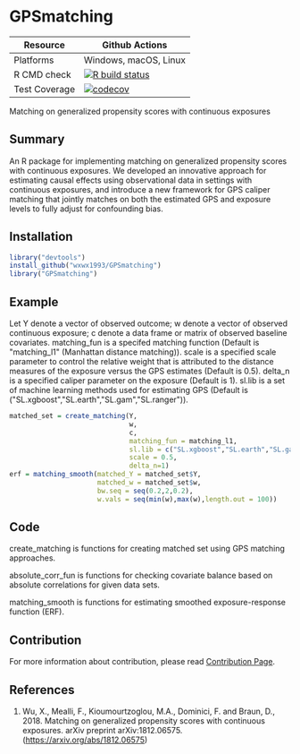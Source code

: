 # GPSmatching


| Resource    |  Github Actions      |
| ----------  | -------------------- |
| Platforms   | Windows, macOS, Linux|
| R CMD check | [![R build status](https://github.com/Naeemkh/GPSmatching/workflows/R-CMD-check/badge.svg)](https://github.com/Naeemkh/GPSmatching/actions) |
| Test Coverage | [![codecov](https://codecov.io/gh/fasrc/GPSmatching/branch/master/graph/badge.svg)](https://codecov.io/gh/Naeemkh/GPSmatching) |



Matching on generalized propensity scores with continuous exposures

## Summary

An R package for implementing matching on generalized propensity scores with continuous exposures. We developed an innovative approach for estimating causal effects using observational data in settings with continuous exposures, and introduce a new framework for GPS caliper matching that jointly matches on both the estimated GPS and exposure levels to fully adjust for confounding bias.

## Installation
```r
library("devtools")
install_github("wxwx1993/GPSmatching")
library("GPSmatching")
```

## Example
Let Y denote a vector of observed outcome; w denote a vector of observed continuous exposure; c denote a data frame or matrix of observed baseline covariates.
matching_fun is a specifed matching function (Default is "matching_l1" (Manhattan distance matching)).
scale is a specified scale parameter to control the relative weight that is attributed to the distance measures of the exposure versus the GPS estimates (Default is 0.5).
delta_n is a specified caliper parameter on the exposure (Default is 1).
sl.lib is a set of machine learning methods used for estimating GPS (Default is ("SL.xgboost","SL.earth","SL.gam","SL.ranger")).
```r
matched_set = create_matching(Y,
                              w,
                              c,
                              matching_fun = matching_l1,
                              sl.lib = c("SL.xgboost","SL.earth","SL.gam","SL.ranger"),
                              scale = 0.5,
                              delta_n=1)
erf = matching_smooth(matched_Y = matched_set$Y,
                      matched_w = matched_set$w,
                      bw.seq = seq(0.2,2,0.2),
                      w.vals = seq(min(w),max(w),length.out = 100))
```
        
## Code
create_matching is functions for creating matched set using GPS matching approaches.

absolute_corr_fun is functions for checking covariate balance based on absolute correlations for given data sets.

matching_smooth is functions for estimating smoothed exposure-response function (ERF).

## Contribution

For more information about contribution, please read [Contribution Page](inst/misc/developer_manual.md).

## References

1. Wu, X., Mealli, F., Kioumourtzoglou, M.A., Dominici, F. and Braun, D., 2018. Matching on generalized propensity scores with continuous exposures. arXiv preprint arXiv:1812.06575. (https://arxiv.org/abs/1812.06575)
